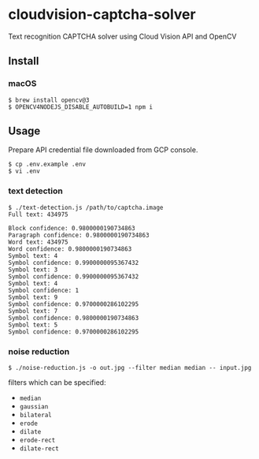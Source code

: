 # cloudvision-captcha-solver

Text recognition CAPTCHA solver using Cloud Vision API and OpenCV

## Install

### macOS

```
$ brew install opencv@3
$ OPENCV4NODEJS_DISABLE_AUTOBUILD=1 npm i
```

## Usage

Prepare API credential file downloaded from GCP console.

```
$ cp .env.example .env
$ vi .env
```

### text detection

```
$ ./text-detection.js /path/to/captcha.image
Full text: 434975

Block confidence: 0.9800000190734863
Paragraph confidence: 0.9800000190734863
Word text: 434975
Word confidence: 0.9800000190734863
Symbol text: 4
Symbol confidence: 0.9900000095367432
Symbol text: 3
Symbol confidence: 0.9900000095367432
Symbol text: 4
Symbol confidence: 1
Symbol text: 9
Symbol confidence: 0.9700000286102295
Symbol text: 7
Symbol confidence: 0.9800000190734863
Symbol text: 5
Symbol confidence: 0.9700000286102295
```

### noise reduction

```
$ ./noise-reduction.js -o out.jpg --filter median median -- input.jpg
```

filters which can be specified:

 * `median`
 * `gaussian`
 * `bilateral`
 * `erode`
 * `dilate`
 * `erode-rect`
 * `dilate-rect`
